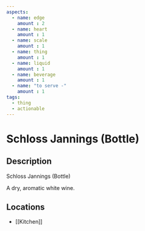 ```yaml
---
aspects: 
  - name: edge
    amount : 2
  - name: heart
    amount : 1
  - name: scale
    amount : 1
  - name: thing
    amount : 1
  - name: liquid
    amount : 1
  - name: beverage
    amount : 1
  - name: "to serve -"
    amount : 1
tags:
  - thing
  - actionable
---
```


# Schloss Jannings (Bottle)

## Description
Schloss Jannings (Bottle)

A dry, aromatic white wine.
## Locations
- [[Kitchen]]